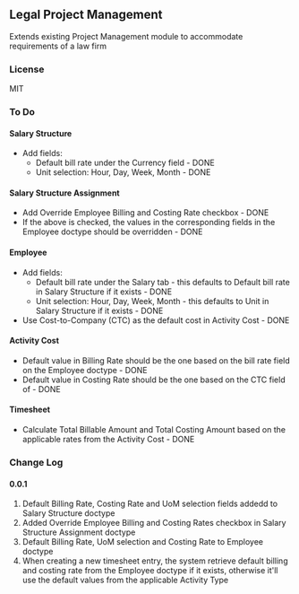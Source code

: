 ## Legal Project Management

Extends existing Project Management module to accommodate requirements of a law firm

### License

MIT

### To Do

#### Salary Structure
- Add fields:
    - Default bill rate under the Currency field - DONE
    - Unit selection: Hour, Day, Week, Month - DONE

#### Salary Structure Assignment
- Add Override Employee Billing and Costing Rate checkbox - DONE
- If the above is checked, the values in the corresponding fields in the Employee doctype should be overridden - DONE

#### Employee
- Add fields:
    - Default bill rate under the Salary tab - this defaults to Default bill rate in Salary Structure if it exists - DONE
    - Unit selection: Hour, Day, Week, Month - this defaults to Unit in Salary Structure if it exists - DONE
- Use Cost-to-Company (CTC) as the default cost in Activity Cost - DONE

#### Activity Cost
- Default value in Billing Rate should be the one based on the bill rate field on the Employee doctype - DONE
- Default value in Costing Rate should be the one based on the CTC field of - DONE

#### Timesheet
- Calculate Total Billable Amount and Total Costing Amount based on the applicable rates from the Activity Cost - DONE

### Change Log

#### 0.0.1
1. Default Billing Rate, Costing Rate and UoM selection fields addedd to Salary Structure doctype
1. Added Override Employee Billing and Costing Rates checkbox in Salary Structure Assignment doctype
1. Default Billing Rate, UoM selection and Costing Rate to Employee doctype
1. When creating a new timesheet entry, the system retrieve default billing and costing rate from the Employee doctype if it exists, otherwise it'll use the default values from the applicable Activity Type